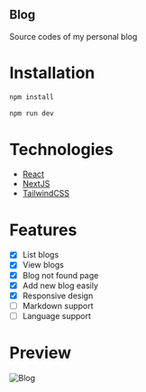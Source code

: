 ## Blog

Source codes of my personal blog

# Installation

```sh
npm install

npm run dev
```

# Technologies

- [React](https://reactjs.org/)
- [NextJS](https://nextjs.org/)
- [TailwindCSS](https://tailwindcss.com/)

# Features

- [x] List blogs
- [x] View blogs
- [x] Blog not found page
- [x] Add new blog easily
- [x] Responsive design
- [ ] Markdown support
- [ ] Language support

# Preview

![Blog](https://user-images.githubusercontent.com/30156531/146649481-c316ca79-0581-425a-8fe7-75a24a8bac28.gif)